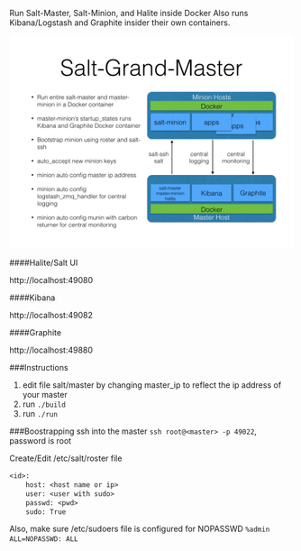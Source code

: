 Run Salt-Master, Salt-Minion, and Halite inside Docker
Also runs Kibana/Logstash and Graphite insider their own containers.

<img src="salt-grand-master.png"/>

####Halite/Salt UI

http://localhost:49080

####Kibana

http://localhost:49082

####Graphite

http://localhost:49880

###Instructions

1. edit file salt/master by changing master_ip to reflect the ip address of your master
2. run ```./build```
3. run ```./run```

###Boostrapping
ssh into the master ```ssh root@<master> -p 49022```, password is root

Create/Edit /etc/salt/roster file
```
<id>:
    host: <host name or ip>
    user: <user with sudo>
    passwd: <pwd>
    sudo: True
```

Also, make sure /etc/sudoers file is configured for NOPASSWD
```%admin ALL=NOPASSWD: ALL```



